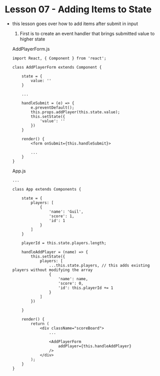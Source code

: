 # Lesson 07 - Adding Items to State

- this lesson goes over how to add items after submit in input

    1. First is to create an event handler that brings submitted value to higher state

    AddPlayerForm.js
    ```
    import React, { Component } from 'react';

    class AddPlayerForm extends Component {

        state = {
            value: ''
        }

        ...

        handleSubmit = (e) => {
            e.preventDefault();
            this.props.addPlayer(this.state.value);
            this.setState({
                'value': ''
            })
        }

        render() {
            <form onSubmit={this.handleSubmit}>

            ...
        }
    }
    ```

    App.js
    ```
    ...

    class App extends Components {

        state = {
            players: [
                {
                    'name': 'Guil',
                    'score': 1,
                    'id': 1
                }
            ]
        }

        playerId = this.state.players.length;

        handleAddPlayer = (name) => {
            this.setState({
                players: [
                    ...this.state.players, // this adds existing players without modifying the array
                    {
                        'name': name,
                        'score': 0,
                        'id': this.playerId += 1
                    }
                ]
            })

        }

        render() {
            return (
                <div className="scoreBoard">
                    ...

                    <AddPlayerForm
                        addPlayer={this.handleAddPlayer}
                    />
                </div>
            );
        }
    }
    ```

